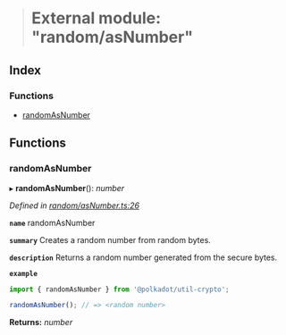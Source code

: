 > # External module: "random/asNumber"

## Index

### Functions

* [randomAsNumber](_random_asnumber_.md#randomasnumber)

## Functions

###  randomAsNumber

▸ **randomAsNumber**(): *number*

*Defined in [random/asNumber.ts:26](https://github.com/polkadot-js/common/blob/b44d0c7/packages/util-crypto/src/random/asNumber.ts#L26)*

**`name`** randomAsNumber

**`summary`** Creates a random number from random bytes.

**`description`** 
Returns a random number generated from the secure bytes.

**`example`** 
<BR>

```javascript
import { randomAsNumber } from '@polkadot/util-crypto';

randomAsNumber(); // => <random number>
```

**Returns:** *number*